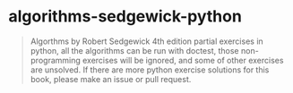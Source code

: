 # algorithms-sedgewick-python #
>    Algorthms by Robert Sedgewick 4th edition partial exercises in python, all the algorithms can be run with doctest, those non-programming exercises will be ignored, and some of other exercises are unsolved. If there are more python exercise solutions for this book, please make an issue or pull request. 
